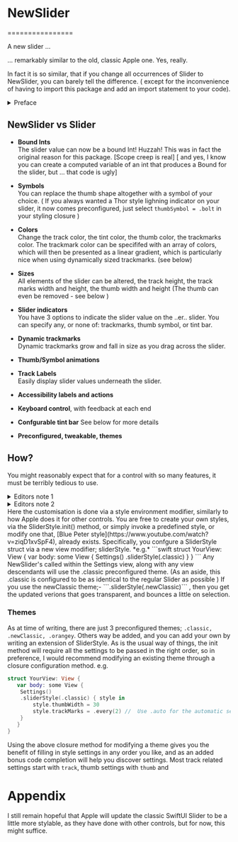 # **NewSlider**
================

A new slider ... 

... remarkably similar to the old, classic Apple one. Yes, really.


In fact it is so similar, that if you change all occurrences of Slider to NewSlider, you can barely tell the difference. ( except for the inconvenience of having to import this package and add an import statement to your code). 

<details>
<summary>Preface</summary>

I said earlier that after changing your code you could *barely* tell the difference. Well of course, there are some differences, otherwise what would be the point?  One of those is that When you click on the thumb, it will just bounce slightly to let you know that you have it's attention. It is a subtle effect, but is remarkably pleasing. [Little things are important]. Also, when you drag the thumb symbol, it will, by default, turn transparent so that you can see the track and trackmarks underneath. 

Having to add a package to your code and import a library whenever you want to use this spiffy new slider is, as heretofore mentioned, an undoubted pain. On the plus side however, and this, I suspect, is the reason you are still reading this, is a whole slew of customisation options.  
Side note: NewSlider is fully Swift 6 compatible, and passess all compiler concurrency checks.
</details>

## **NewSlider vs Slider**

- **Bound Ints**     
The slider value can now be a bound Int! Huzzah! This was in fact the original reason for this package. [Scope creep is real] [ and yes, I know you can create a computed variable of an int that produces a Bound<Double> for the slider, but ... that code is ugly]
- **Symbols**   
You can replace the thumb shape altogether with a symbol of your choice. 
( If you always wanted a Thor style lighning indicator on your slider, it now comes preconfigured, just select `thumbSymbol = .bolt` in your styling closure )
- **Colors**   
Change the track color, the tint color, the thumb color, the trackmarks color.
The trackmark color can be specififed with an array of colors, which will then be presented as a linear gradient, which is particularly nice when using dynamically sized trackmarks. (see below)
- **Sizes**   
All elements of the slider can be altered, the track height, the track marks width and height, the thumb width and height (The thumb can even be removed - see below )
- **Slider indicators**  
You have 3 options to indicate the slider value on the ..er.. slider. You can specify any, or none of: trackmarks, thumb symbol, or tint bar.

- **Dynamic trackmarks**     
Dynamic trackmarks grow and fall in size as you drag across the slider.
- **Thumb/Symbol animations**
- **Track Labels**   
Easily display slider values underneath the slider.
- **Accessibility labels and actions**
- **Keyboard control**, with feedback at each end
- **Confgurable tint bar**
See below for more details
- **Preconfigured, tweakable, themes**


## **How?**
You might reasonably expect that for a control with so many features, it must be terribly tedious to use.
<details>
<summary> Editors note 1</summary>
There is probably a square law of proportionalilty that dicates that explains why any increase in scope must have an exponentially higher cost of use, and that any hope for an alternative is just a pipe dream.
</details>
<details>
<summary> Editors note 2</summary>
After googling 'law of proportionality', Article 5(4) of the Treaty on European Union absolutely drives this point home like a sperm whale would if it fell on you from 10,000 feet. I am not going to attempt an explanation of Article 5(4), but if I did, it would hurt. Alot. I leave it you, dear reader, to determine if that law can be broken.   
</details>
Here the customisation is done via a style environment modifier, similarly to how Apple does it for other controls. You are free to create your own styles, via the SliderStyle.init() method, or simply invoke a predefined style, or modify one that, [Blue Peter style](https://www.youtube.com/watch?v=ziqD1xvSpF4), already exists.
Specifically, you confgure a SliderStyle struct via a new view modifier; sliderStyle.
*e.g.*
```swift
struct YourView: View {
   var body: some View { 
	Settings()
	.sliderStyle(.classic)
   }
}
```
Any NewSlider's called within the Settings view, along with any view descendants will use the .classic preconfigured theme. (As an aside, this .classic is configured to be as identical to the regular Slider as possible )
If you use the newClassic theme;- 
```.sliderStyle(.newClassic)```
, then you get the updated verions that goes transparent, and bounces a little on selection.


### **Themes**
As at time of writing, there are just 3 preconfigured themes; `.classic, .newClassic, .orangey`. Others way be added, and you can add your own by writing an extension of SliderStyle. As is the usual way of things, the init method will require all the settings to be passed in the right order, so in preference, I would recommend modifying an existing theme through a closure configuration method.
e.g.
```swift
struct YourView: View {
   var body: some View { 
	Settings()
	.sliderStyle(.classic) { style in 
        style.thumbWidth = 30
        style.trackMarks = .every(2) //  Use .auto for the automatic setting of 20 equally spaced trackmarks
    }
   }
}
```
Using the above closure method for modifying a theme gives you the benefit of filling in style settings in any order you like, and as an added bonus code completion will help you discover settings. Most track related settings start with `track`, thumb settings with `thumb` and 

# Appendix

I still remain hopeful that Apple will update the classic SwiftUI Slider to be a little more stylable, as they have done with other controls, but for now, this might suffice.

